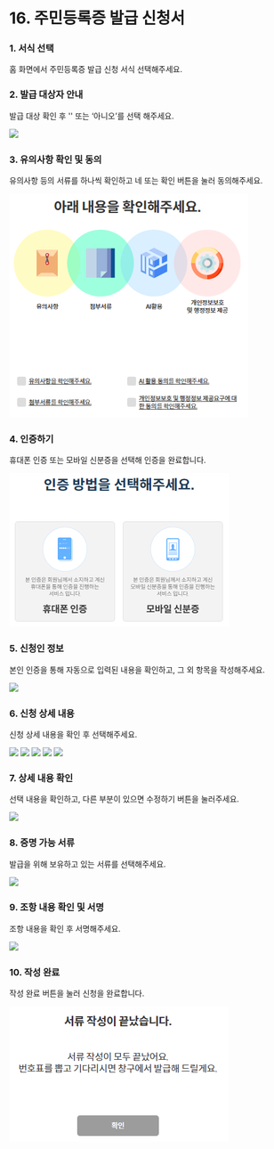 # 16. 주민등록증 발급 신청서

### 1. 서식 선택

홈 화면에서 주민등록증 발급 신청 서식 선택해주세요.

### 2. 발급 대상자 안내

발급 대상 확인 후 '' 또는 ‘아니오’를 선택 해주세요.

![](<../../.gitbook/assets/16. 주민등록증\_작성자격안내.png>)

### 3. 유의사항 확인 및 동의

유의사항 등의 서류를 하나씩 확인하고 네 또는 확인 버튼을 눌러 동의해주세요.

![](<../../.gitbook/assets/image (1) (1) (1) (1).png>)

### 4. 인증하기

휴대폰 인증 또는 모바일 신분증을 선택해 인증을 완료합니다.

![](<../../.gitbook/assets/image (3).png>)

### 5. 신청인 정보

본인 인증을 통해 자동으로 입력된 내용을 확인하고, 그 외 항목을 작성해주세요.

![](<../../.gitbook/assets/16. 주민등록증\_신청인정보.png>)

### 6.  신청 상세 내용

신청 상세 내용을 확인 후 선택해주세요.

![](<../../.gitbook/assets/16. 주민등록증\_신청상세1.png>) ![](<../../.gitbook/assets/16. 주민등록증\_신청상세2.png>) ![](<../../.gitbook/assets/16. 주민등록증\_신청상세3.png>) ![](<../../.gitbook/assets/16. 주민등록증\_신청상세4.png>) ![](<../../.gitbook/assets/16. 주민등록증\_신청상세5.png>)

### 7. 상세 내용 확인

선택 내용을 확인하고, 다른 부분이 있으면 수정하기 버튼을 눌러주세요.

![](<../../.gitbook/assets/16. 주민등록증\_신청상세확인.png>)

### 8. 증명 가능 서류

발급을 위해 보유하고 있는 서류를 선택해주세요.

![](<../../.gitbook/assets/16. 주민등록증\_증명가능서류.png>)

### 9. 조항 내용 확인 및 서명

조항 내용을 확인 후 서명해주세요.

![](<../../.gitbook/assets/16. 주민등록증\_조항내용.png>)

### 10. 작성 완료

작성 완료 버튼을 눌러 신청을 완료합니다.

![](<../../.gitbook/assets/image (4).png>)
